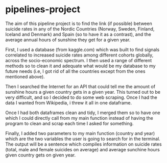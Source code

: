 # pipelines-project

The aim of this pipeline project is to find the link (if possible) between suicide rates in any of the Nordic Countries (Norway, Sweden, Finland, Iceland and Denmark) and Spain (so to have it as a contrast), and the average annual hours of sunshine they get for a given year.

First, I used a database (from kaggle.com) which was built to find signals correlated to increased suicide rates among different cohorts globally, across the socio-economic spectrum. I then used a range of different methods so to clean it and adequate what would be my database to my future needs (i.e, I got rid of all the countries except from the ones mentioned above).

Then I searched the Internet for an API that could tell me the amount of sunshine hours a given country gets in a given year. This turned out to be very difficult, and so I decided to do some web scraping. Once I had the data I wanted from Wikipedia, i threw it all in one dataframe.

Once I had both dataframes clean and tidy, I merged them so to have one which I could directly call from my main function instead of having the program to clean and scrap each time I asked for something.

Finally, I added two parameters to my main function (country and year) which are the two variables the user is going to search for in the terminal. The output will be a sentence which compiles information on suicide rates (total, male and female suicides on average) and average sunchine hours given country gets on given year.
